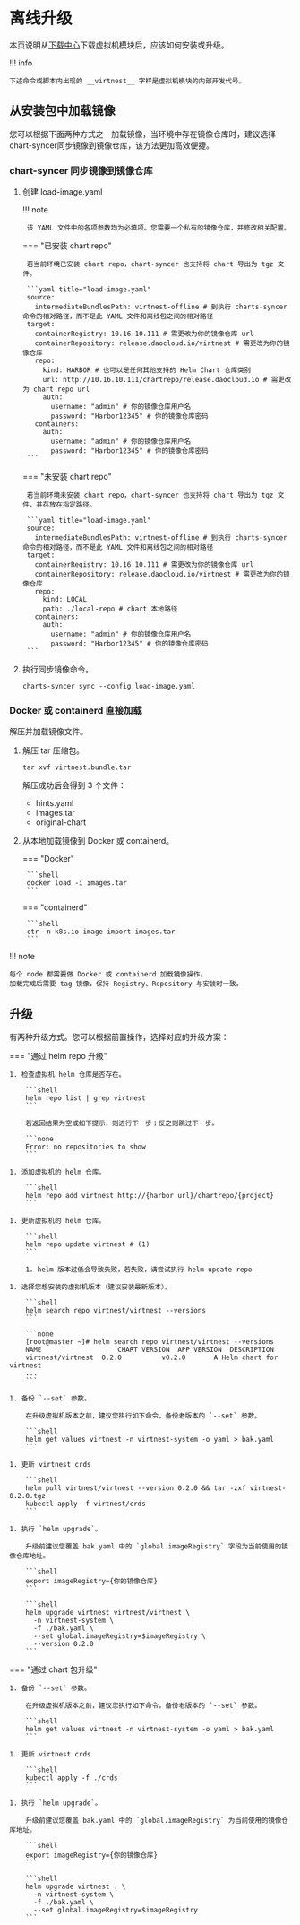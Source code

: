 # 离线升级

本页说明从[下载中心](../../download/index.md)下载虚拟机模块后，应该如何安装或升级。

!!! info

    下述命令或脚本内出现的 __virtnest__ 字样是虚拟机模块的内部开发代号。

## 从安装包中加载镜像

您可以根据下面两种方式之一加载镜像，当环境中存在镜像仓库时，建议选择chart-syncer同步镜像到镜像仓库，该方法更加高效便捷。

### chart-syncer 同步镜像到镜像仓库

1. 创建 load-image.yaml

    !!! note  

        该 YAML 文件中的各项参数均为必填项。您需要一个私有的镜像仓库，并修改相关配置。

    === "已安装 chart repo"

        若当前环境已安装 chart repo，chart-syncer 也支持将 chart 导出为 tgz 文件。

        ```yaml title="load-image.yaml"
        source:
          intermediateBundlesPath: virtnest-offline # 到执行 charts-syncer 命令的相对路径，而不是此 YAML 文件和离线包之间的相对路径
        target:
          containerRegistry: 10.16.10.111 # 需更改为你的镜像仓库 url
          containerRepository: release.daocloud.io/virtnest # 需更改为你的镜像仓库
          repo:
            kind: HARBOR # 也可以是任何其他支持的 Helm Chart 仓库类别
            url: http://10.16.10.111/chartrepo/release.daocloud.io # 需更改为 chart repo url
            auth:
              username: "admin" # 你的镜像仓库用户名
              password: "Harbor12345" # 你的镜像仓库密码
          containers:
            auth:
              username: "admin" # 你的镜像仓库用户名
              password: "Harbor12345" # 你的镜像仓库密码
        ```

    === "未安装 chart repo"

        若当前环境未安装 chart repo，chart-syncer 也支持将 chart 导出为 tgz 文件，并存放在指定路径。

        ```yaml title="load-image.yaml"
        source:
          intermediateBundlesPath: virtnest-offline # 到执行 charts-syncer 命令的相对路径，而不是此 YAML 文件和离线包之间的相对路径
        target:
          containerRegistry: 10.16.10.111 # 需更改为你的镜像仓库 url
          containerRepository: release.daocloud.io/virtnest # 需更改为你的镜像仓库
          repo:
            kind: LOCAL
            path: ./local-repo # chart 本地路径
          containers:
            auth:
              username: "admin" # 你的镜像仓库用户名
              password: "Harbor12345" # 你的镜像仓库密码
        ```

1. 执行同步镜像命令。

    ```shell
    charts-syncer sync --config load-image.yaml
    ```

### Docker 或 containerd 直接加载

解压并加载镜像文件。

1. 解压 tar 压缩包。

    ```shell
    tar xvf virtnest.bundle.tar
    ```

    解压成功后会得到 3 个文件：

    - hints.yaml
    - images.tar
    - original-chart

2. 从本地加载镜像到 Docker 或 containerd。

    === "Docker"

        ```shell
        docker load -i images.tar
        ```

    === "containerd"

        ```shell
        ctr -n k8s.io image import images.tar
        ```

!!! note

    每个 node 都需要做 Docker 或 containerd 加载镜像操作，
    加载完成后需要 tag 镜像，保持 Registry、Repository 与安装时一致。

## 升级

有两种升级方式。您可以根据前置操作，选择对应的升级方案：

=== "通过 helm repo 升级"

    1. 检查虚拟机 helm 仓库是否存在。

        ```shell
        helm repo list | grep virtnest
        ```

        若返回结果为空或如下提示，则进行下一步；反之则跳过下一步。

        ```none
        Error: no repositories to show
        ```

    1. 添加虚拟机的 helm 仓库。

        ```shell
        helm repo add virtnest http://{harbor url}/chartrepo/{project}
        ```

    1. 更新虚拟机的 helm 仓库。

        ```shell
        helm repo update virtnest # (1)
        ```

        1. helm 版本过低会导致失败，若失败，请尝试执行 helm update repo

    1. 选择您想安装的虚拟机版本（建议安装最新版本）。

        ```shell
        helm search repo virtnest/virtnest --versions
        ```

        ```none
        [root@master ~]# helm search repo virtnest/virtnest --versions
        NAME                   CHART VERSION  APP VERSION  DESCRIPTION
        virtnest/virtnest  0.2.0          v0.2.0       A Helm chart for virtnest
        ...
        ```

    1. 备份 `--set` 参数。

        在升级虚拟机版本之前，建议您执行如下命令，备份老版本的 `--set` 参数。

        ```shell
        helm get values virtnest -n virtnest-system -o yaml > bak.yaml
        ```

    1. 更新 virtnest crds

        ```shell
        helm pull virtnest/virtnest --version 0.2.0 && tar -zxf virtnest-0.2.0.tgz
        kubectl apply -f virtnest/crds
        ```

    1. 执行 `helm upgrade`。

        升级前建议您覆盖 bak.yaml 中的 `global.imageRegistry` 字段为当前使用的镜像仓库地址。

        ```shell
        export imageRegistry={你的镜像仓库}
        ```

        ```shell
        helm upgrade virtnest virtnest/virtnest \
          -n virtnest-system \
          -f ./bak.yaml \
          --set global.imageRegistry=$imageRegistry \
          --version 0.2.0
        ```

=== "通过 chart 包升级"

    1. 备份 `--set` 参数。

        在升级虚拟机版本之前，建议您执行如下命令，备份老版本的 `--set` 参数。

        ```shell
        helm get values virtnest -n virtnest-system -o yaml > bak.yaml
        ```

    1. 更新 virtnest crds

        ```shell
        kubectl apply -f ./crds
        ```

    1. 执行 `helm upgrade`。

        升级前建议您覆盖 bak.yaml 中的 `global.imageRegistry` 为当前使用的镜像仓库地址。

        ```shell
        export imageRegistry={你的镜像仓库}
        ```

        ```shell
        helm upgrade virtnest . \
          -n virtnest-system \
          -f ./bak.yaml \
          --set global.imageRegistry=$imageRegistry
        ```
